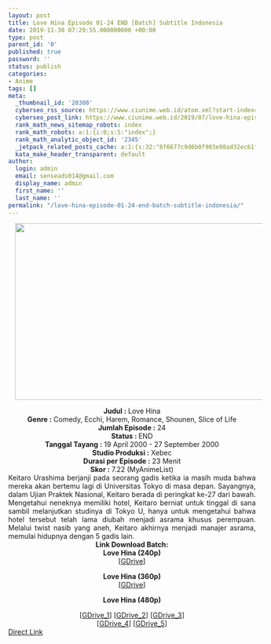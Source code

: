 ```yaml
---
layout: post
title: Love Hina Episode 01-24 END [Batch] Subtitle Indonesia
date: 2019-11-30 07:29:55.000000000 +00:00
type: post
parent_id: '0'
published: true
password: ''
status: publish
categories:
- Anime
tags: []
meta:
  _thumbnail_id: '20308'
  cyberseo_rss_source: https://www.ciunime.web.id/atom.xml?start-index=1351&max-results=150
  cyberseo_post_link: https://www.ciunime.web.id/2019/07/love-hina-episode-01-24-end-batch.html
  rank_math_news_sitemap_robots: index
  rank_math_robots: a:1:{i:0;s:5:"index";}
  rank_math_analytic_object_id: '2345'
  _jetpack_related_posts_cache: a:1:{s:32:"8f6677c9d6b0f903e98ad32ec61f8deb";a:2:{s:7:"expires";i:1663105316;s:7:"payload";a:0:{}}}
  kata_make_header_transparent: default
author:
  login: admin
  email: senseads014@gmail.com
  display_name: admin
  first_name: ''
  last_name: ''
permalink: "/love-hina-episode-01-24-end-batch-subtitle-indonesia/"
---
```

<div class="separator" style="clear: both; text-align: center;"><a href="https://1.bp.blogspot.com/-b7NGlare1gQ/XSSGrYQdbzI/AAAAAAAAbTE/bojHGouqVAIwQ2AVHMpf0yClINvYhmf7QCLcBGAs/s1600/Love%2BHina.jpeg" imageanchor="1" style="margin-left: 1em; margin-right: 1em;"><img border="0" data-original-height="720" data-original-width="1280" height="360" src="{{ site.baseurl }}/assets/2019/11/Love%2BHina.jpeg" width="640" /></a></div>
<p>
<div style="text-align: center;"><b>Judul</b><b><b> </b>:</b> Love Hina</div>
<div style="text-align: center;"><b><b>Genre :</b></b> Comedy, Ecchi, Harem, Romance, Shounen, Slice of Life</div>
<div style="text-align: center;"><b>Jumlah Episode :</b> 24<br /><b>Status :&nbsp;</b>END<br /><b>Tanggal Tayang :</b> 19 April 2000 - 27 September 2000<br /><b>Studio Produksi :</b> Xebec<br /><b>Durasi per Episode :</b> 23 Menit</div>
<div style="text-align: center;"><b>Skor :</b> 7.22 (MyAnimeList)</div>
<div style="text-align: center;"></div>
<div style="text-align: justify;">Keitaro Urashima berjanji pada seorang gadis ketika ia masih muda bahwa mereka akan bertemu lagi di Universitas Tokyo di masa depan. Sayangnya, dalam Ujian Praktek Nasional, Keitaro berada di peringkat ke-27 dari bawah. Mengetahui neneknya memiliki hotel, Keitaro berniat untuk tinggal di sana sambil melanjutkan studinya di Tokyo U, hanya untuk mengetahui bahwa hotel tersebut telah lama diubah menjadi asrama khusus perempuan. Melalui twist nasib yang aneh, Keitaro akhirnya menjadi manajer asrama, memulai hidupnya dengan 5 gadis lain.</div>
<div style="text-align: justify;"></div>
<div style="text-align: justify;"></div>
<div style="text-align: center;"><b>Link Download Batch:</b></div>
<div style="text-align: center;">
<div style="text-align: center;"><b>Love Hina (240p)</b></div>
<div style="text-align: center;">[<a href="https://drive.google.com/uc?export=download&amp;id=1_n9BfIcAp4Vz0HsMmgSNqQxjPdidPC_b" target="_blank" rel="noopener">GDrive</a>]</div>
<p>
<div style="text-align: center;"><b>Love Hina (360p)</b></div>
<div style="text-align: center;">[<a href="https://drive.google.com/uc?export=download&amp;id=1nLq7MlUeaGbF2VEuNp8IbN92xs51P1q7" target="_blank" rel="noopener">GDrive</a>]</div>
<p><b>Love Hina (480p)</b></div>
<div style="text-align: center;">[<a href="https://drive.google.com/uc?id=1Q88JLQaqmeQUMoqIlfwBrpuuK_OlpUox" target="_blank" rel="noopener">GDrive_1</a>] [<a href="https://drive.google.com/uc?id=1W10hHzknc54RR42Wq4Kv4qRHbUDjCypq" target="_blank" rel="noopener">GDrive_2</a>] [<a href="https://drive.google.com/uc?id=1PAZWPgtT02oPX0la21mHxbnpwYi5sMku" target="_blank" rel="noopener">GDrive_3</a>]<br />[<a href="https://drive.google.com/uc?id=15kOLsl9_G2AYtI2exmmNGvd8LYWxuhw1" target="_blank" rel="noopener">GDrive_4</a>] [<a href="https://drive.google.com/uc?export=download&amp;id=1t8J1w0w_zc-1fNyJtZ123-cIgpzQdIlw" target="_blank" rel="noopener">GDrive_5</a>]</div>
<link rel="stylesheet" href="https://cdnjs.cloudflare.com/ajax/libs/font-awesome/4.7.0/css/font-awesome.min.css" />
<div class="divbtn"> <a href="https://handymansurrender.com/fihup8buzv?key=94550f7ce39444073321dde3b8782f97" class="btn"><i class="fa fa-download"></i> Direct Link</a> </div>
